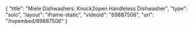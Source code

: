 {
    "title": "Miele Dishwashers: Knock2open Handleless Dishwasher",
    "type": "solo",
    "layout": "iframe-static",
    "videoId": "69887506",
    "url": "\/tvpembed\/69887506"
}